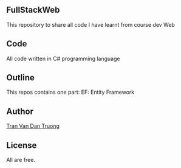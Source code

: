 ## FullStackWeb
This repository to share all code I have learnt from course dev Web

## Code
All code written in C# programming language

## Outline
This repos contains one part:
  EF: Entity Framework
  
## Author
[Tran Van Dan Truong](https://www.facebook.com/Tran.Truong.MMCII)

## License
All are free.
